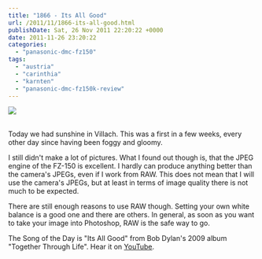 ```yaml
---
title: "1866 - Its All Good"
url: /2011/11/1866-its-all-good.html
publishDate: Sat, 26 Nov 2011 22:20:22 +0000
date: 2011-11-26 23:20:22
categories: 
  - "panasonic-dmc-fz150"
tags: 
  - "austria"
  - "carinthia"
  - "karnten"
  - "panasonic-dmc-fz150k-review"
---
```

<div class="container">
<div class="center"><a target="_blank" href="https://d25zfm9zpd7gm5.cloudfront.net/1200x1200/2011/20111126_123754_ps.jpg"><img src="https://d25zfm9zpd7gm5.cloudfront.net/0600x0600/2011/20111126_123754_ps.jpg" /></a></div>
</div>
<br />

Today we had sunshine in Villach. This was a first in a few weeks, every other day since having been foggy and gloomy.

 I still didn't make a lot of pictures. What I found out though is, that the JPEG engine of the FZ-150 is excellent. I hardly can produce anything better than the camera's JPEGs, even if I work from RAW. This does not mean that I will use the camera's JPEGs, but at least in terms of image quality there is not much to be expected.

There are still enough reasons to use RAW though. Setting your own white balance is a good one and there are others. In general, as soon as you want to take your image into Photoshop, RAW is the safe way to go.

The Song of the Day is "Its All Good" from Bob Dylan's 2009 album "Together Through Life". Hear it on <a href="http://www.youtube.com/watch?v=a-HDNthMRww" target="_blank">YouTube</a>.

